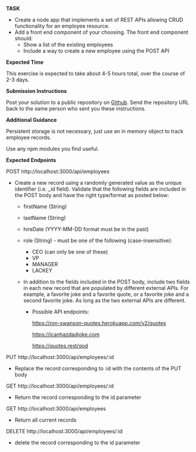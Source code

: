 **TASK**

- Create a node app that implements a set of REST APIs allowing CRUD functionality for an employee resource.
- Add a front end component of your choosing. The front end component should:
  - Show a list of the existing employees
  - Include a way to create a new employee using the POST API

**Expected Time**

This exercise is expected to take about 4-5 hours total, over the course of 2-3 days.

**Submission Instructions**

Post your solution to a public repository on [Github](https://github.com/). Send the repository URL back to the same person who sent you these instructions.

**Additional Guidance**

Persistent storage is not necessary, just use an in memory object to track employee records.

Use any npm modules you find useful.

**Expected Endpoints**

POST http://localhost:3000/api/employees

- Create a new record using a randomly generated value as the unique identifier (i.e. _id field).  Validate that the following fields are included in the POST body and have the right type/format as posted below:
    - firstName (String)
    - lastName (String)
    - hireDate (YYYY-MM-DD format must be in the past)
    - role (String) - must be one of the following (case-insensitive):
        - CEO (can only be one of these)
        - VP
        - MANAGER
        - LACKEY

    - In addition to the fields included in the POST body, include two fields in each new record that are populated by different external APIs.  For example, a favorite joke and a favorite quote, or a favorite joke and a second favorite joke.  As long as the two external APIs are different.
        - Possible API endpoints:

            https://ron-swanson-quotes.herokuapp.com/v2/quotes

            https://icanhazdadjoke.com

            https://quotes.rest/qod

PUT http://localhost:3000/api/employees/:id

- Replace the record corresponding to :id with the contents of the PUT body


GET http://localhost:3000/api/employees/:id

- Return the record corresponding to the id parameter


GET http://localhost:3000/api/employees

- Return all current records


DELETE http://localhost:3000/api/employees/:id

- delete the record corresponding to the id parameter


